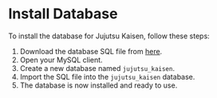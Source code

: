 # Install Database

To install the database for Jujutsu Kaisen, follow these steps:

1. Download the database SQL file from [here](https://github.com/noahmindset1/JJK-Database/releases/tag/jjk).
2. Open your MySQL client.
3. Create a new database named `jujutsu_kaisen`.
4. Import the SQL file into the `jujutsu_kaisen` database.
5. The database is now installed and ready to use.
